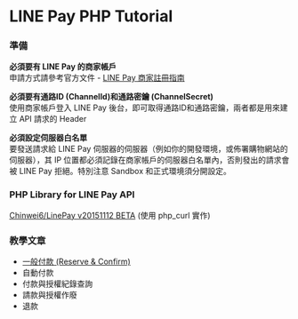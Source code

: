 # LINE Pay PHP Tutorial

### 準備
  **必須要有 LINE Pay 的商家帳戶**  
      申請方式請參考官方文件 - [LINE Pay 商家註冊指南](https://pay.line.me/tw/intro/techSupport)  

  **必須要有通路ID (ChannelId)和通路密鑰 (ChannelSecret)**  
      使用商家帳戶登入 LINE Pay 後台，即可取得通路ID和通路密鑰，兩者都是用來建立 API 請求的 Header

  **必須設定伺服器白名單**  
      要發送請求給 LINE Pay 伺服器的伺服器（例如你的開發環境，或佈署購物網站的伺服器），其 IP 位置都必須記錄在商家帳戶的伺服器白名單內，否則發出的請求會被 LINE Pay 拒絕。特別注意 Sandbox 和正式環境須分開設定。

### PHP Library for LINE Pay API
[Chinwei6/LinePay v20151112 BETA](Chinwei6_LinePay.php) (使用 php_curl 實作)

### 教學文章
* [一般付款 (Reserve & Confirm)](Tutorial/payment.md)
* 自動付款
* 付款與授權紀錄查詢
* 請款與授權作廢
* 退款
